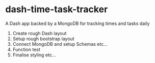 # dash-time-task-tracker
A Dash app backed by a MongoDB for tracking times and tasks daily


1. Create rough Dash layout
2. Setup rough bootstrap layout
2. Connect MongoDB and setup Schemas etc...
3. Function test
4. Finalise styling etc...
